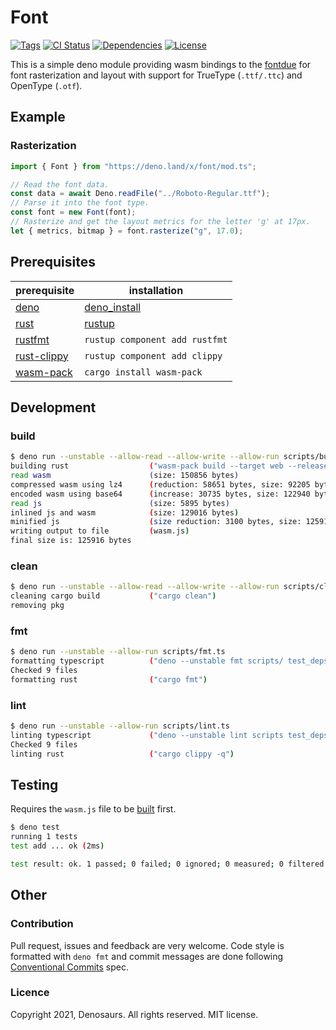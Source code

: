 # Font

[![Tags](https://img.shields.io/github/release/denosaurs/font)](https://github.com/denosaurs/font/releases)
[![CI Status](https://img.shields.io/github/workflow/status/denosaurs/font/check)](https://github.com/denosaurs/font/actions)
[![Dependencies](https://img.shields.io/github/workflow/status/denosaurs/font/depsbot?label=dependencies)](https://github.com/denosaurs/depsbot)
[![License](https://img.shields.io/github/license/denosaurs/font)](https://github.com/denosaurs/font/blob/master/LICENSE)

This is a simple deno module providing wasm bindings to the [fontdue](https://github.com/mooman219/fontdue)
for font rasterization and layout with support for TrueType (`.ttf/.ttc`) and OpenType (`.otf`).

## Example

### Rasterization

```typescript
import { Font } from "https://deno.land/x/font/mod.ts";

// Read the font data.
const data = await Deno.readFile("../Roboto-Regular.ttf");
// Parse it into the font type.
const font = new Font(font);
// Rasterize and get the layout metrics for the letter 'g' at 17px.
let { metrics, bitmap } = font.rasterize("g", 17.0);
```

## Prerequisites

| prerequisite                                            | installation                                             |
| ------------------------------------------------------- | -------------------------------------------------------- |
| [deno](https://deno.land/)                              | [deno_install](https://github.com/denoland/deno_install) |
| [rust](https://www.rust-lang.org/)                      | [rustup](https://www.rust-lang.org/tools/install)        |
| [rustfmt](https://github.com/rust-lang/rustfmt)         | `rustup component add rustfmt`                           |
| [rust-clippy](https://github.com/rust-lang/rust-clippy) | `rustup component add clippy`                            |
| [wasm-pack](https://rustwasm.github.io/wasm-pack/)      | `cargo install wasm-pack`                                |

## Development

### build

```bash
$ deno run --unstable --allow-read --allow-write --allow-run scripts/build.ts
building rust                  ("wasm-pack build --target web --release")
read wasm                      (size: 150856 bytes)
compressed wasm using lz4      (reduction: 58651 bytes, size: 92205 bytes)
encoded wasm using base64      (increase: 30735 bytes, size: 122940 bytes)
read js                        (size: 5895 bytes)
inlined js and wasm            (size: 129016 bytes)
minified js                    (size reduction: 3100 bytes, size: 125916 bytes)
writing output to file         (wasm.js)
final size is: 125916 bytes
```

### clean

```bash
$ deno run --unstable --allow-read --allow-write --allow-run scripts/clean.ts
cleaning cargo build           ("cargo clean")
removing pkg
```

### fmt

```bash
$ deno run --unstable --allow-run scripts/fmt.ts
formatting typescript          ("deno --unstable fmt scripts/ test_deps.ts test.ts mod.ts")
Checked 9 files
formatting rust                ("cargo fmt")
```

### lint

```bash
$ deno run --unstable --allow-run scripts/lint.ts
linting typescript             ("deno --unstable lint scripts test_deps.ts test.ts mod.ts")
Checked 9 files
linting rust                   ("cargo clippy -q")
```

## Testing

Requires the `wasm.js` file to be [built](#build) first.

```bash
$ deno test
running 1 tests
test add ... ok (2ms)

test result: ok. 1 passed; 0 failed; 0 ignored; 0 measured; 0 filtered out (2ms)
```

## Other

### Contribution

Pull request, issues and feedback are very welcome. Code style is formatted with `deno fmt` and commit messages are done following [Conventional Commits](https://www.conventionalcommits.org/en/v1.0.0/) spec.

### Licence

Copyright 2021, Denosaurs. All rights reserved. MIT license.
